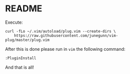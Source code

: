 # README

Execute: 
```
curl -fLo ~/.vim/autoload/plug.vim --create-dirs \
    https://raw.githubusercontent.com/junegunn/vim-plug/master/plug.vim
```

After this is done please run in `vim` the following command:

```
:PluginInstall
```

And that is all!


